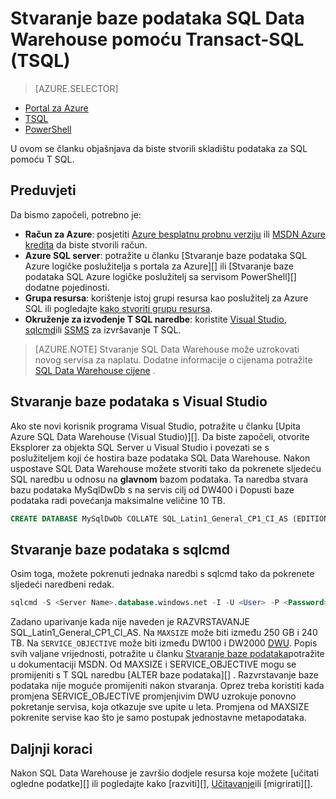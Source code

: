 <properties
   pageTitle="Stvaranje SQL Data Warehouse s TSQL | Microsoft Azure"
   description="Saznajte kako stvoriti programa Data Warehouse SQL Azure s TSQL"
   services="sql-data-warehouse"
   documentationCenter="NA"
   authors="lodipalm"
   manager="barbkess"
   editor=""
   tags="azure-sql-data-warehouse"/>

<tags
   ms.service="sql-data-warehouse"
   ms.devlang="NA"
   ms.topic="get-started-article"
   ms.tgt_pltfrm="NA"
   ms.workload="data-services"
   ms.date="08/24/2016"
   ms.author="lodipalm;barbkess;sonyama"/>

# <a name="create-a-sql-data-warehouse-database-by-using-transact-sql-tsql"></a>Stvaranje baze podataka SQL Data Warehouse pomoću Transact-SQL (TSQL)

> [AZURE.SELECTOR]
- [Portal za Azure](sql-data-warehouse-get-started-provision.md)
- [TSQL](sql-data-warehouse-get-started-create-database-tsql.md)
- [PowerShell](sql-data-warehouse-get-started-provision-powershell.md)

U ovom se članku objašnjava da biste stvorili skladištu podataka za SQL pomoću T SQL.

## <a name="prerequisites"></a>Preduvjeti

Da bismo započeli, potrebno je: 

- **Račun za Azure**: posjetiti [Azure besplatnu probnu verziju][] ili [MSDN Azure kredita][] da biste stvorili račun.
- **Azure SQL server**: potražite u članku [Stvaranje baze podataka SQL Azure logičke poslužitelja s portala za Azure][] ili [Stvaranje baze podataka SQL Azure logičke poslužitelj sa servisom PowerShell][] dodatne pojedinosti.
- **Grupa resursa**: korištenje istoj grupi resursa kao poslužitelj za Azure SQL ili pogledajte [kako stvoriti grupu resursa][].
- **Okruženje za izvođenje T SQL naredbe**: koristite [Visual Studio][Installing Visual Studio and SSDT], [sqlcmd][]ili [SSMS][] za izvršavanje T SQL.

> [AZURE.NOTE] Stvaranje SQL Data Warehouse može uzrokovati novog servisa za naplatu.  Dodatne informacije o cijenama potražite [SQL Data Warehouse cijene][] .

## <a name="create-a-database-with-visual-studio"></a>Stvaranje baze podataka s Visual Studio

Ako ste novi korisnik programa Visual Studio, potražite u članku [Upita Azure SQL Data Warehouse (Visual Studio)][].  Da biste započeli, otvorite Eksplorer za objekta SQL Server u Visual Studio i povezati se s poslužiteljem koji će hostira baze podataka SQL Data Warehouse.  Nakon uspostave SQL Data Warehouse možete stvoriti tako da pokrenete sljedeću SQL naredbu u odnosu na **glavnom** bazom podataka.  Ta naredba stvara bazu podataka MySqlDwDb s na servis cilj od DW400 i Dopusti baze podataka radi povećanja maksimalne veličine 10 TB.

```sql
CREATE DATABASE MySqlDwDb COLLATE SQL_Latin1_General_CP1_CI_AS (EDITION='datawarehouse', SERVICE_OBJECTIVE = 'DW400', MAXSIZE= 10240 GB);
```

## <a name="create-a-database-with-sqlcmd"></a>Stvaranje baze podataka s sqlcmd

Osim toga, možete pokrenuti jednaka naredbi s sqlcmd tako da pokrenete sljedeći naredbeni redak.

```sql
sqlcmd -S <Server Name>.database.windows.net -I -U <User> -P <Password> -Q "CREATE DATABASE MySqlDwDb COLLATE SQL_Latin1_General_CP1_CI_AS (EDITION='datawarehouse', SERVICE_OBJECTIVE = 'DW400', MAXSIZE= 10240 GB)"
```

Zadano uparivanje kada nije naveden je RAZVRSTAVANJE SQL_Latin1_General_CP1_CI_AS.  Na `MAXSIZE` može biti između 250 GB i 240 TB.  Na `SERVICE_OBJECTIVE` može biti između DW100 i DW2000 [DWU][].  Popis svih valjane vrijednosti, potražite u članku [Stvaranje baze podataka][]potražite u dokumentaciji MSDN.  Od MAXSIZE i SERVICE_OBJECTIVE mogu se promijeniti s T SQL naredbu [ALTER baze podataka][] .  Razvrstavanje baze podataka nije moguće promijeniti nakon stvaranja.   Oprez treba koristiti kada promjena SERVICE_OBJECTIVE promjenjivim DWU uzrokuje ponovno pokretanje servisa, koja otkazuje sve upite u leta.  Promjena od MAXSIZE pokrenite servise kao što je samo postupak jednostavne metapodataka.

## <a name="next-steps"></a>Daljnji koraci

Nakon SQL Data Warehouse je završio dodjele resursa koje možete [učitati ogledne podatke][] ili pogledajte kako [razviti][], [Učitavanje][]ili [migrirati][].

<!--Article references-->
[DWU]: ./sql-data-warehouse-overview-what-is.md#data-warehouse-units
[how to create a SQL Data Warehouse from the Azure portal]: sql-data-warehouse-get-started-provision.md
[Upit Azure SQL Data Warehouse (Visual Studio)]: sql-data-warehouse-query-visual-studio.md
[Migriranje]: sql-data-warehouse-overview-migrate.md
[razvoj]: sql-data-warehouse-overview-develop.md
[Učitavanje]: sql-data-warehouse-overview-load.md
[Učitavanje oglednih podataka]: sql-data-warehouse-load-sample-databases.md
[Stvaranje logičke poslužitelj za baze podataka SQL Azure pomoću portala za Azure]: ../sql-database/sql-database-get-started.md#create-an-azure-sql-database-logical-server
[Stvaranje logičke poslužitelj za baze podataka SQL Azure pomoću komponente PowerShell]: ../sql-database/sql-database-get-started-powershell.md#database-setup-create-a-resource-group-server-and-firewall-rule
[Kako stvoriti grupu resursa]: ../resource-group-template-deploy-portal.md#create-resource-group
[Installing Visual Studio and SSDT]: sql-data-warehouse-install-visual-studio.md
[sqlcmd]: sql-data-warehouse-get-started-connect-sqlcmd.md

<!--MSDN references--> 
[STVARANJE BAZE PODATAKA]: https://msdn.microsoft.com/library/mt204021.aspx
[ZAMIJENI BAZU PODATAKA]: https://msdn.microsoft.com/library/mt204042.aspx
[SSMS]: https://msdn.microsoft.com/library/mt238290.aspx

<!--Other Web references-->
[SQL Data Warehouse cijene]: https://azure.microsoft.com/pricing/details/sql-data-warehouse/
[Azure besplatnu probnu verziju]: https://azure.microsoft.com/pricing/free-trial/?WT.mc_id=A261C142F
[MSDN Azure kredita]: https://azure.microsoft.com/pricing/member-offers/msdn-benefits-details/?WT.mc_id=A261C142F

